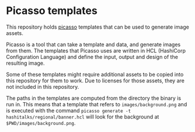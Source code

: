 # Picasso templates

This repository holds [picasso](https://github.com/eveld/picasso) templates that can be used to generate image assets.

Picasso is a tool that can take a template and data, and generate images from them. The templates that Picasso uses are written in HCL (HashiCorp Configuration Language) and define the input, output and design of the resulting image.

Some of these templates might require additional assets to be copied into this repository for them to work.
Due to licenses for those assets, they are not included in this repository.

The paths in the templates are computed from the directory the binary is run in.
This means that a template that refers to `images/background.png` and is executed with the command `picasso generate -t hashitalks/regional/banner.hcl` will look for the background at `$PWD/images/background.png`.
